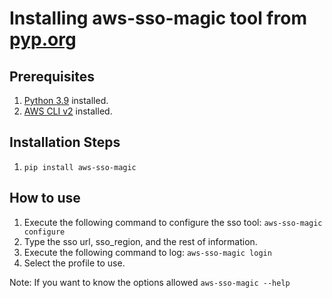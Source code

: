 # Installing aws-sso-magic tool from [pyp.org](https://pypi.org/project/aws-sso-magic/)

## Prerequisites
1. [Python 3.9](https://www.python.org/downloads/) installed.
2. [AWS CLI v2](https://docs.aws.amazon.com/cli/latest/userguide/install-cliv2.html) installed.

## Installation Steps
1. `pip install aws-sso-magic`

## How to use

1. Execute the following command to configure the sso tool: `aws-sso-magic configure`
2. Type the sso url, sso_region, and the rest of information.
3. Execute the following command to log: `aws-sso-magic login`
4. Select the profile to use.

Note: If you want to know the options allowed `aws-sso-magic --help`


